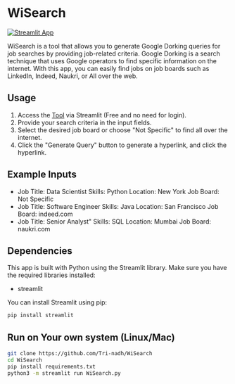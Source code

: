 # WiSearch

[![Streamlit App](https://static.streamlit.io/badges/streamlit_badge_black_white.svg)](https://wisearch.streamlit.app/)

WiSearch is a tool that allows you to generate Google Dorking queries for job searches by providing job-related criteria. Google Dorking is a search technique that uses Google operators to find specific information on the internet. With this app, you can easily find jobs on job boards such as LinkedIn, Indeed, Naukri, or All over the web.

## Usage

1. Access the [Tool](https://wisearch.streamlit.app/) via Streamlit (Free and no need for login).
2. Provide your search criteria in the input fields.
3. Select the desired job board or choose "Not Specific" to find all over the internet.
4. Click the "Generate Query" button to generate a hyperlink, and click the hyperlink.


## Example Inputs

- Job Title: Data Scientist Skills: Python Location: New York Job Board: Not Specific
- Job Title: Software Engineer Skills: Java Location: San Francisco Job Board: indeed.com
- Job Title: Senior Analyst" Skills: SQL Location: Mumbai Job Board: naukri.com

## Dependencies

This app is built with Python using the Streamlit library. Make sure you have the required libraries installed:

- streamlit

You can install Streamlit using pip:

```bash
pip install streamlit
```

## Run on Your own system (Linux/Mac)

```bash
git clone https://github.com/Tri-nadh/WiSearch
cd WiSearch
pip install requirements.txt
python3 -m streamlit run WiSearch.py

